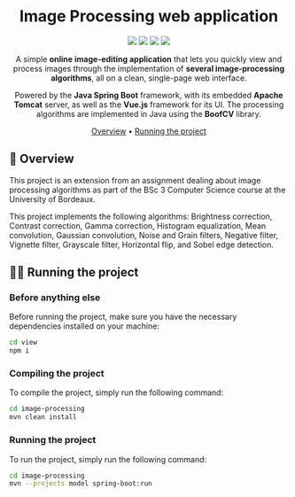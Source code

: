 <div align="center">

# Image Processing web application

![](https://img.shields.io/badge/Made_with-TypeScript_v5.2.2-blue??style=flat&logo=TypeScript&logoColor=white)
![](https://img.shields.io/badge/Java-11-orange.svg)
![](https://img.shields.io/badge/License-MIT-blue.svg)
![](https://img.shields.io/badge/build-passing-limegreen.svg)

A simple **online image-editing application** that lets you quickly view and process images through the implementation of **several image-processing algorithms**, all on a clean, single-page web interface.

Powered by the **Java Spring Boot** framework, with its embedded **Apache Tomcat** server, as well as the **Vue.js** framework for its UI. The processing algorithms are implemented in Java using the **BoofCV** library.

[Overview](#🌱-overview) •
[Running the project](#🏃🏽-running-the-project)

</div>

## 🌱 Overview

This project is an extension from an assignment dealing about image processing algorithms as part of the BSc 3 Computer Science course at the University of Bordeaux.

This project implements the following algorithms: Brightness correction, Contrast correction, Gamma correction, Histogram equalization, Mean convolution, Gaussian convolution, Noise and Grain filters, Negative filter, Vignette filter, Grayscale filter, Horizontal flip, and Sobel edge detection.

## 🏃🏽 Running the project

### Before anything else

Before running the project, make sure you have the necessary dependencies installed on your machine:

```sh
cd view
npm i
```

### Compiling the project

To compile the project, simply run the following command:

```sh
cd image-processing
mvn clean install
```

### Running the project

To run the project, simply run the following command:

```sh
cd image-processing
mvn --projects model spring-boot:run
```